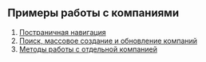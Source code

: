 ## Примеры работы с компаниями

1. [Постраничная навигация](./001-companies-pagination.js)
2. [Поиск, массовое создание и обновление компаний](./002-companies-factory.js)
3. [Методы работы с отдельной компанией](./003-company-entity.js)
